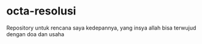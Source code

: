# octa-resolusi
Repository untuk rencana saya kedepannya, yang insya allah bisa terwujud dengan doa dan usaha

